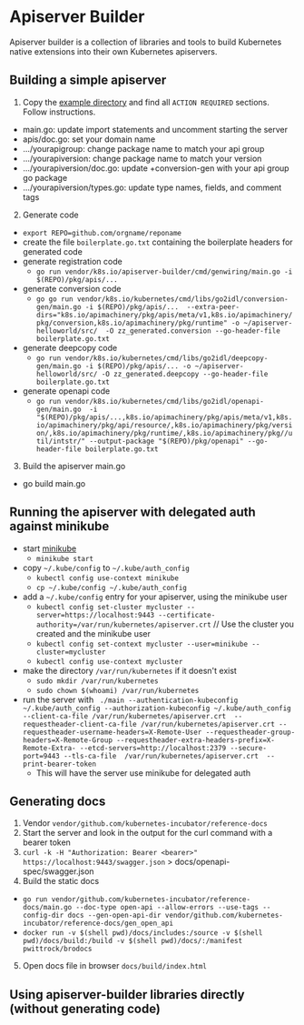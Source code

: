 # Apiserver Builder

Apiserver builder is a collection of libraries and tools to
build Kubernetes native extensions into their own
Kubernetes apiservers.

## Building a simple apiserver

1. Copy the [example directory](https://github.com/pwittrock/sample-apiserver/tree/helloworld-2/vendor/k8s.io/apiserver-builder/example) and find all `ACTION REQUIRED` sections.  Follow instructions.
 - main.go: update import statements and uncomment starting the server
 - apis/doc.go: set your domain name
 - .../yourapigroup: change package name to match your api group
 - .../yourapiversion: change package name to match your version
 - .../yourapiversion/doc.go: update +conversion-gen with your api group go package
 - .../yourapiversion/types.go: update type names, fields, and comment tags


2. Generate code
  - `export REPO=github.com/orgname/reponame`
  - create the file `boilerplate.go.txt` containing the boilerplate headers for generated code
  - generate registration code
    - `go run vendor/k8s.io/apiserver-builder/cmd/genwiring/main.go -i $(REPO)/pkg/apis/...`
  - generate conversion code
    - `go go run vendor/k8s.io/kubernetes/cmd/libs/go2idl/conversion-gen/main.go -i $(REPO)/pkg/apis/...  --extra-peer-dirs="k8s.io/apimachinery/pkg/apis/meta/v1,k8s.io/apimachinery/pkg/conversion,k8s.io/apimachinery/pkg/runtime" -o ~/apiserver-helloworld/src/  -O zz_generated.conversion --go-header-file boilerplate.go.txt`
  - generate deepcopy code
    - `go run vendor/k8s.io/kubernetes/cmd/libs/go2idl/deepcopy-gen/main.go -i $(REPO)/pkg/apis/... -o ~/apiserver-helloworld/src/ -O zz_generated.deepcopy --go-header-file boilerplate.go.txt`
  - generate openapi code
    - `go run vendor/k8s.io/kubernetes/cmd/libs/go2idl/openapi-gen/main.go  -i "$(REPO)/pkg/apis/...,k8s.io/apimachinery/pkg/apis/meta/v1,k8s.io/apimachinery/pkg/api/resource/,k8s.io/apimachinery/pkg/version/,k8s.io/apimachinery/pkg/runtime/,k8s.io/apimachinery/pkg//util/intstr/" --output-package "$(REPO)/pkg/openapi" --go-header-file boilerplate.go.txt`

3. Build the apiserver main.go
  - go build main.go

## Running the apiserver with delegated auth against minikube

- start [minikube](https://github.com/kubernetes/minikube)
  - `minikube start`
- copy `~/.kube/config` to `~/.kube/auth_config`
  - `kubectl config use-context minikube`
  - `cp ~/.kube/config ~/.kube/auth_config`
- add a `~/.kube/config` entry for your apiserver, using the minikube user
  - `kubectl config set-cluster mycluster --server=https://localhost:9443 --certificate-authority=/var/run/kubernetes/apiserver.crt` // Use the cluster you created and the minikube user
  - `kubectl config set-context mycluster --user=minikube --cluster=mycluster`
  - `kubectl config use-context mycluster`
- make the directory `/var/run/kubernetes` if it doesn't exist
  - `sudo mkdir /var/run/kubernetes`
  - `sudo chown $(whoami) /var/run/kubernetes`
- run the server with ` ./main --authentication-kubeconfig ~/.kube/auth_config --authorization-kubeconfig ~/.kube/auth_config --client-ca-file /var/run/kubernetes/apiserver.crt  --requestheader-client-ca-file /var/run/kubernetes/apiserver.crt --requestheader-username-headers=X-Remote-User --requestheader-group-headers=X-Remote-Group --requestheader-extra-headers-prefix=X-Remote-Extra- --etcd-servers=http://localhost:2379 --secure-port=9443 --tls-ca-file  /var/run/kubernetes/apiserver.crt  --print-bearer-token`
  - This will have the server use minikube for delegated auth

## Generating docs

1. Vendor `vendor/github.com/kubernetes-incubator/reference-docs`
2. Start the server and look in the output for the curl command with a bearer token
3. `curl -k -H "Authorization: Bearer <bearer>" https://localhost:9443/swagger.json` > docs/openapi-spec/swagger.json
4. Build the static docs
  - `go run vendor/github.com/kubernetes-incubator/reference-docs/main.go --doc-type open-api --allow-errors --use-tags --config-dir docs --gen-open-api-dir vendor/github.com/kubernetes-incubator/reference-docs/gen_open_api`
  - `docker run -v $(shell pwd)/docs/includes:/source -v $(shell pwd)/docs/build:/build -v $(shell pwd)/docs/:/manifest pwittrock/brodocs`
5. Open docs file in browser `docs/build/index.html`

## Using apiserver-builder libraries directly (without generating code)